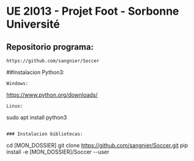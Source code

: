 # UE 2I013 - Projet Foot - Sorbonne Université

## Repositorio programa:
```
https://github.com/sangnier/Soccer
```

##Instalacion Python3:
```
Windows:
```
https://www.python.org/downloads/
```
Linux:
```
sudo apt install python3
```

### Instalacion bibliotecas:
```
cd [MON_DOSSIER]
git clone https://github.com/sangnier/Soccer.git
pip install -e [MON_DOSSIER]/Soccer --user
```


